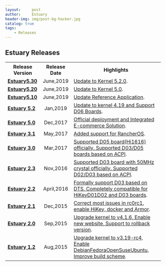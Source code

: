 ```yaml
---
layout:     post
author:     Estuary
header-img: img/post-bg-hacker.jpg
catalog: true
tags:
    - Releases
---
```


<h2>Estuary Releases</h2>
<table>

<tr>
<th scope="row">Release Version</th>
<th style="text-align: center;">Release Date</th>
<th style="text-align: center;">Highlights</th>
</tr>


<tr>
<td style="text-align: left;"><strong><span id="Estuary_5.30_is_released"><span id="Estuary_5.30_is_released"><a href="https://github.com/open-estuary/open-estuary.github.io/blob/master/Release/2019-09-12-Estuary%20v5.30.md">Estuary5.30</a></span></span></strong><strong><span id="Estuary_5.30_is_released">
</span></strong></td>
<td style="text-align: center;">June,2019</td>
<td><a href="https://github.com/open-estuary/open-estuary.github.io/blob/master/Release/2019-09-12-Estuary%20v5.30.md">Update to Kernel 5.2.0</a>.</td>
</tr>
<tr>
<tr>
<td style="text-align: left;"><strong><span id="Estuary_5.20_is_released"><span id="Estuary_5.20_is_released"><a href="https://github.com/open-estuary/open-estuary.github.io/blob/master/Release/2019-7-Estuary%20v5.20.md">Estuary5.20</a></span></span></strong><strong><span id="Estuary_5.20_is_released">
</span></strong></td>
<td style="text-align: center;">June,2019</td>
<td><a href="https://github.com/open-estuary/open-estuary.github.io/blob/master/Release/2019-7-Estuary%20v5.20.md">Update to Kernel 5.0</a>.</td>
</tr>
<tr>
<td style="text-align: left;"><strong><span id="Estuary_5.10_is_released"><span id="Estuary_5.10_is_released"><a href="https://github.com/open-estuary/open-estuary.github.io/blob/master/Release/2019-6-Estuaty%20v5.10.md">Estuary5.10</a></span></span></strong><strong><span id="Estuary_5.10_is_released">
</span></strong></td>
<td style="text-align: center;">June,2019</td>
<td><a href="https://github.com/open-estuary/open-estuary.github.io/blob/master/Release/2019-6-Estuaty%20v5.10.md">Update Reference Application</a>.</td>
</tr>
<tr>
<td style="text-align: left;"><strong><span id="Estuary_5.2_is_released"><span id="Estuary_5.2_is_released"><a href="https://github.com/open-estuary/open-estuary.github.io/blob/master/Release/2019-1-Estuaty%20v5.2.md">Estuary 5.2 </a></span></span></strong><strong><span id="Estuary_5.2_is_released">
</span></strong></td>
<td style="text-align: center;">Jan,2019</td>
<td><a href="https://github.com/open-estuary/open-estuary.github.io/blob/master/Release/2019-1-Estuaty%20v5.2.md">Update to kernel 4.19 and Support D06 Boards</a>.</td>
</tr>
<tr>
<td style="text-align: left;"><strong><span id="Estuary_5.0_is_released"><span id="Estuary_5.0_is_released"><a href="https://github.com/open-estuary/open-estuary.github.io/blob/master/Release/2017-12Estuary%205.0.md">Estuary 5.0 </a></span></span></strong><strong><span id="Estuary_5.0_is_released">
</span></strong></td>
<td style="text-align: center;">Dec,2017</td>
<td><a href="https://github.com/open-estuary/open-estuary.github.io/blob/master/Release/2017-12Estuary%205.0.md">Official deployment and Integrated E-commerce Solution</a>.</td>
</tr>
<tr>
<td style="text-align: left;"><strong><span id="Estuary_3.1_is_released"><span id="Estuary_3.1_is_released"><a href="https://github.com/open-estuary/open-estuary.github.io/blob/master/Release/2017-05-Estuary%20v3.1.md">Estuary 3.1 </a></span></span></strong><strong><span id="Estuary_3.1_is_released">
</span></strong></td>
<td style="text-align: center;">May,2017</td>
<td><a href="https://github.com/open-estuary/open-estuary.github.io/blob/master/Release/2017-05-Estuary%20v3.1.md">Added support for RancherOS</a>.</td>
</tr>
<tr>
<td style="text-align: left;"><strong><span id="Estuary_3.0_is_released"><span id="Estuary_3.0_is_released"><a href="https://github.com/open-estuary/open-estuary.github.io/blob/master/Release/2017-03-Estuary%20v3.0.md">Estuary 3.0 </a></span></span></strong><strong><span id="Estuary_3.0_is_released">
</span></strong></td>
<td style="text-align: center;">Mar,2017</td>
<td><a href="https://github.com/open-estuary/open-estuary.github.io/blob/master/Release/2017-03-Estuary%20v3.0.md">Supported D05 board(Hi1616) officially. Supported D03/D05 boards based on ACPI</a>.</td>
</tr>
<tr>
<td style="text-align: left;"><strong><span id="Estuary_23_is_released"><a href="https://github.com/open-estuary/open-estuary.github.io/blob/master/Release/2016-11-Estuary%20v2.3.md">Estuary 2.3 </a></span></strong></td>
<td style="text-align: center;">Nov,2016</td>
<td><a href="https://github.com/open-estuary/open-estuary.github.io/blob/master/Release/2016-11-Estuary%20v2.3.md">Supported D03 board with 50MHz crystal officially. Supported D02/D03 based on ACPI</a>.</td>
</tr>
<tr>
<td style="text-align: left;"><strong><span id="Estuary_22_is_released"><a href="https://github.com/open-estuary/open-estuary.github.io/blob/master/Release/2016-04-Estuary%20v2.2.md">Estuary 2.2 </a></span></strong></td>
<td style="text-align: center;">April,2016</td>
<td><a href="https://github.com/open-estuary/open-estuary.github.io/blob/master/Release/2016-04-Estuary%20v2.2.md">Formally support D03 based on DTS. Completely compatible for HiKeyD01D02 and D03 boards</a>.</td>
</tr>
<tr>
<td style="text-align: left;"><strong><span id="Estuary_21_is_released"><a href="https://github.com/open-estuary/open-estuary.github.io/blob/master/Release/2015-12-Estuaty%20v2.1.md">Estuary 2.1 </a></span></strong></td>
<td style="text-align: center;">Dec,2015</td>
<td><a href="https://github.com/open-estuary/open-estuary.github.io/blob/master/Release/2015-12-Estuaty%20v2.1.md">Correct most issues in rc0rc1, enable HiKey, docker and Armor</a>.</td>
</tr>
<tr>
<td style="text-align: left;"><strong><span id="Estuary_20_is_released"><a href="https://github.com/open-estuary/open-estuary.github.io/blob/master/Release/2015-09-Estuary%20v2.0.md">Estuary 2.0 </a></span></strong></td>
<td style="text-align: center;">Sep,2015</td>
<td><a href="https://github.com/open-estuary/open-estuary.github.io/blob/master/Release/2015-09-Estuary%20v2.0.md">Upgrade kernel to v4.1.6, Enable new website, Support to rollback version</a>.</td>
</tr>
<tr>
<td style="text-align: left;"><strong><span id="Estuary_12_is_released"><a href="https://github.com/open-estuary/open-estuary.github.io/blob/master/Release/2015-08-Estuary%20v1.2.md">Estuary 1.2 </a></span></strong></td>
<td style="text-align: center;">Aug,2015</td>
<td><a href="https://github.com/open-estuary/open-estuary.github.io/blob/master/Release/2015-08-Estuary%20v1.2.md">Upgrade kernel to v3.19-rc4, Enable DebianFedoraOpenSuseUbuntu, Improve build scheme</a>.</td>
</tr>

